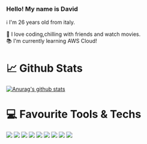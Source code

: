 
### Hello! My name is David

ℹ️ I'm 26 years old from italy.


🍿 I love coding,chilling with friends and watch movies.  
📚 I'm currently learning AWS Cloud!

# 📈 Github Stats
[![Anurag's github stats](https://github-readme-stats.vercel.app/api?username=drevrena&theme=dark&count_private=true)](https://github.com/anuraghazra/github-readme-stats)
# 💻 Favourite Tools & Techs
![](https://img.shields.io/badge/Editor-VSCode%20%26%20Intellij-2bbc8al?style=flat&logo=<LOGO_NAME>&logoColor=white&color=2bbc8a)
![](https://img.shields.io/badge/Code-Java%20%26%20Javascript-informational?style=flat&logo=<LOGO_NAME>&logoColor=white&color=2bbc8a)
![](https://img.shields.io/badge/OS-Windows-informational?style=flat&logo=<LOGO_NAME>&logoColor=white&color=2bbc8a)
![](https://img.shields.io/badge/ProjectManagement-Maven-informational?style=flat&logo=<LOGO_NAME>&logoColor=white&color=2bbc8a)
![](https://img.shields.io/badge/ProjectManagement-Gradle-informational?style=flat&logo=<LOGO_NAME>&logoColor=white&color=2bbc8a)
![](https://img.shields.io/badge/VCS-Git-informational?style=flat&logo=<LOGO_NAME>&logoColor=white&color=2bbc8a)
![](https://img.shields.io/badge/Database-MySQL-informational?style=flat&logo=<LOGO_NAME>&logoColor=white&color=2bbc8a)
![](https://img.shields.io/badge/Database-MongoDB-informational?style=flat&logo=<LOGO_NAME>&logoColor=white&color=2bbc8a)
![](https://img.shields.io/badge/Cache/PubSub-Redis-informational?style=flat&logo=%3CLOGO_NAME%3E&logoColor=white&color=2bbc8a)








